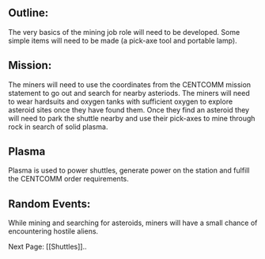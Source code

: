## Outline:

The very basics of the mining job role will need to be developed. Some simple items will need to be made (a pick-axe tool and portable lamp).

## Mission:

The miners will need to use the coordinates from the CENTCOMM mission statement to go out and search for nearby asteriods. The miners will need to wear hardsuits and oxygen tanks with sufficient oxygen to explore asteroid sites once they have found them. Once they find an asteroid they will need to park the shuttle nearby and use their pick-axes to mine through rock in search of solid plasma.

## Plasma

Plasma is used to power shuttles, generate power on the station and fulfill the CENTCOMM order requirements.

## Random Events:
While mining and searching for asteroids, miners will have a small chance of encountering hostile aliens.

Next Page: [[Shuttles]]..